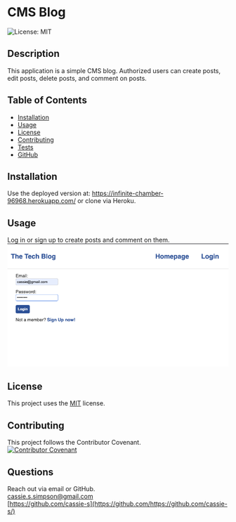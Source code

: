 # CMS Blog
  ![License: MIT](https://img.shields.io/badge/License-MIT-yellow.svg)
  ## Description
  This application is a simple CMS blog. Authorized users can create posts, edit posts, delete posts, and comment on posts.


  ## Table of Contents
  * [Installation](#installation)
  * [Usage](#usage)
  * [License](#license)
  * [Contributing](#contributing)
  * [Tests](#tests)
  * [GitHub](#github)


  ## Installation
  Use the deployed version at: https://infinite-chamber-96968.herokuapp.com/ or clone via Heroku.


  ## Usage
  Log in or sign up to create posts and comment on them.  
  ![Screenshot of Application](screenshot.png)

  ## License

  This project uses  the [MIT](https://opensource.org/licenses/MIT) license.

  ## Contributing
  This project follows the Contributor Covenant.  
  [![Contributor Covenant](https://img.shields.io/badge/Contributor%20Covenant-2.1-4baaaa.svg)](code_of_conduct.md)

  ## Questions
  Reach out via email or GitHub.  
  cassie.s.simpson@gmail.com  
  [https://github.com/cassie-s](https://github.com/https://github.com/cassie-s/)
